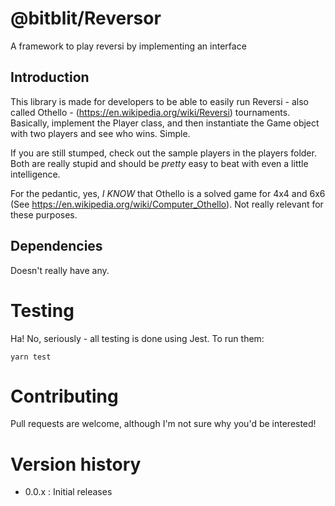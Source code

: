 # @bitblit/Reversor

A framework to play reversi by implementing an interface

## Introduction

This library is made for developers to be able to easily run Reversi - also called Othello -
(https://en.wikipedia.org/wiki/Reversi) tournaments.  Basically, implement the Player class, and then 
instantiate the Game object with two players and see who wins.  Simple.

If you are still stumped, check out the sample players in the players folder.  Both are really stupid and should be 
*pretty* easy to beat with even a little intelligence.

For the pedantic, yes, *I KNOW* that Othello is a solved game for 4x4 and 6x6 (See https://en.wikipedia.org/wiki/Computer_Othello).
Not really relevant for these purposes.

## Dependencies

Doesn't really have any.

# Testing

Ha! No, seriously - all testing is done using Jest.  To run them:

`yarn test`

# Contributing

Pull requests are welcome, although I'm not sure why you'd be interested!

# Version history

- 0.0.x : Initial releases
